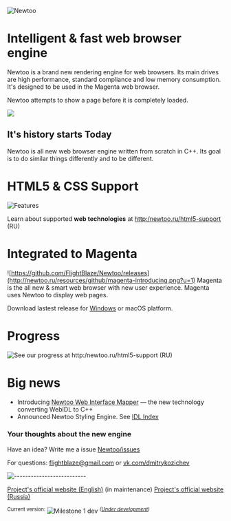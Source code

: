 ![Newtoo](http://newtoo.ru/resources/github/banner.png?u=7)

# Intelligent & fast web browser engine

Newtoo is a brand new rendering engine for web browsers. Its main drives are high performance, standard compliance and low memory consumption. It's designed to be used in the Magenta web browser.

Newtoo attempts to show a page before it is completely loaded.

![](http://newtoo.ru/resources/github/1a.png?u=2)

## It's history starts Today

Newtoo is all new web browser engine written from scratch in C++.
Its goal is to do similar things differently and to be different.

# HTML5 & CSS Support

![Features](http://newtoo.ucoz.net/resources/github/features.png?u=1)

Learn about supported **web technologies** at <http:/newtoo.ru/html5-support> (RU)

# Integrated to Magenta
![https://github.com/FlightBlaze/Newtoo/releases](http://newtoo.ru/resources/github/magenta-introducing.png?u=1)
Magenta is the all new & smart web browser with new user experience.  Magenta uses Newtoo to display web pages.


Download lastest release for [Windows](https://github.com/FlightBlaze/Newtoo/releases) or macOS platform.

# Progress
![See our progress at <http:/newtoo.ru/html5-support> (RU)](http://newtoo.ru/resources/github/progress.png?u=5)

# Big news
- Introducing [Newtoo Web Interface Mapper](https://github.com/FlightBlaze/Newtoo-web-interface-mapper) — the new technology converting WebIDL to C++
- Announced Newtoo Styling Engine. See [IDL Index](https://github.com/FlightBlaze/Newtoo/blob/master/modules/styling/index.idl)

### Your thoughts about the new engine

Have an idea? Write me a issue [Newtoo/issues](https://github.com/FlightBlaze/Newtoo/issues)

For questions: flightblaze@gmail.com or [vk.com/dmitrykozichev](https://vk.com/dmitrykozichev)

![--------------------------](http://newtoo.ucoz.net/resources/github/splitter.png)

[Project's official website (English)](http://newtoo.ru/en-us/ "Newtoo website EN-US") (in maintenance)
[Project's official website (Russia)](http://newtoo.ru/ "Newtoo website RU")

<sup>Current version:</sup> ![Milestone 1 dev](http://newtoo.ucoz.net/resources/github/version.png) <sup>*([Under development](https://github.com/FlightBlaze/Newtoo/blob/master/TODO.md))*</sup>
